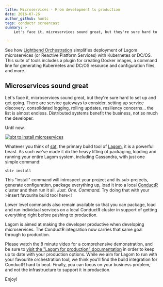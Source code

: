 ```yaml
---
title: Microservices - From development to production
date: 2016-07-26
author_github: huntc
tags: conductr screencast
summary: >
    Let's face it, microservices sound great, but they're sure hard to set up and get going. There are service gateways to consider, setting up service discovery, consolidated logging, rolling updates, resiliency concerns... the list is almost endless. Distributed systems benefit the business, not so much the developer.

---
```


<div class="callout warning">
    See how <a href="https://developer.lightbend.com/docs/lightbend-orchestration/latest/">Lightbend Orchestration</a> simplifies deployment of Lagom microservices (or Reactive Platform Services) with Kubernetes or DC/OS. This suite of tools includes a plugin for creating Docker images, a command line for generating Kubernetes and DC/OS resource and configuration files, and more.
</div>

## Microservices sound great
Let's face it, microservices sound great, but they're sure hard to set up and get going. There are service gateways to consider, setting up service discovery, consolidated logging, rolling updates, resiliency concerns... the list is almost endless. Distributed systems benefit the business, not so much the developer.

Until now.

[![sbt to install microservices](http://img.youtube.com/vi/5qbX7UwuMYM/0.jpg)](http://www.youtube.com/watch?v=5qbX7UwuMYM)

Whatever you think of [sbt](http://www.scala-sbt.org/), the primary build tool of [Lagom](/documentation/1.0.x/java/Home.html), it is a powerful beast. As such we've made it do the heavy lifting of packaging, loading and running your entire Lagom system, including Cassandra, with just one simple command:


```
sbt> install
```

This "install" command will introspect your project and its sub-projects, generate configuration, package everything up, load it into a local [ConductR](http://conductr.lightbend.com/docs/1.1.x/Home) cluster and then run it all.
*Just. One. Command.*
Try doing that with your >insert favourite build tool here<\!

Lower level commands also remain available so that you can package, load and run individual services on a local ConductR cluster in support of getting everything right before pushing to production.

Lagom is aimed at making the developer productive when developing microservices. The ConductR integration now carries that same goal through to production.

Please watch the 8 minute video for a comprehensive demonstration, and be sure to [visit the "Lagom for production" documentation](/documentation/1.0.x/java/ConductR.html) in order to keep up to date with your production options. While we aim for Lagom to run with your favourite orchestration tool, we think you'll find the build integration for ConductR hard to beat. Finally, you can focus on your business problem, and not the infrastructure to support it in production.

Enjoy!
